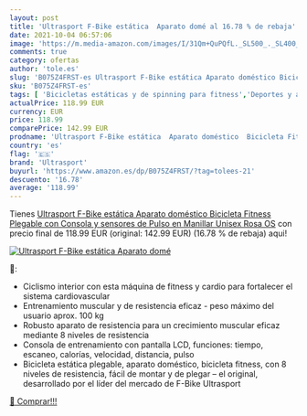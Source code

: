 ```yaml
---
layout: post
title: 'Ultrasport F-Bike estática  Aparato domé al 16.78 % de rebaja'
date: 2021-10-04 06:57:06
image: 'https://m.media-amazon.com/images/I/31Qm+QuPQfL._SL500_._SL400_.jpg'
comments: true
category: ofertas
author: 'tole.es'
slug: 'B075Z4FRST-es Ultrasport F-Bike estática Aparato doméstico Bicicleta...'
sku: 'B075Z4FRST-es'
tags: [ 'Bicicletas estáticas y de spinning para fitness','Deportes y aire libre','Fitness y ejercicio','Máquinas de cardio para fitness','bicicleta','ultrasport', ]
actualPrice: 118.99 EUR
currency: EUR
price: 118.99
comparePrice: 142.99 EUR
prodname: 'Ultrasport F-Bike estática  Aparato doméstico  Bicicleta Fitness Plegable con Consola y sensores de Pulso en Manillar  Unisex  Rosa  OS'
country: 'es'
flag: '🇪🇸'
brand: 'Ultrasport'
buyurl: 'https://www.amazon.es/dp/B075Z4FRST/?tag=tolees-21'
descuento: '16.78'
average: '118.99'
---
```


Tienes [Ultrasport F-Bike estática  Aparato doméstico  Bicicleta Fitness Plegable con Consola y sensores de Pulso en Manillar  Unisex  Rosa  OS](https://www.amazon.es/dp/B075Z4FRST/?tag=tolees-21) con precio final de  118.99 EUR (original: 142.99 EUR) (16.78 %  de rebaja) aqui!

[![Ultrasport F-Bike estática  Aparato domé](https://m.media-amazon.com/images/I/31Qm+QuPQfL._SL500_._SL400_.jpg)](https://www.amazon.es/dp/B075Z4FRST/?tag=tolees-21)

🔎:

- Ciclismo interior con esta máquina de fitness y cardio para fortalecer el sistema cardiovascular
- Entrenamiento muscular y de resistencia eficaz - peso máximo del usuario aprox. 100 kg
- Robusto aparato de resistencia para un crecimiento muscular eficaz mediante 8 niveles de resistencia
- Consola de entrenamiento con pantalla LCD, funciones: tiempo, escaneo, calorías, velocidad, distancia, pulso
- Bicicleta estática plegable, aparato doméstico, bicicleta fitness, con 8 niveles de resistencia, fácil de montar y de plegar – el original, desarrollado por el líder del mercado de F-Bike Ultrasport

[🛒 Comprar!!!](https://www.amazon.es/dp/B075Z4FRST/?tag=tolees-21)
